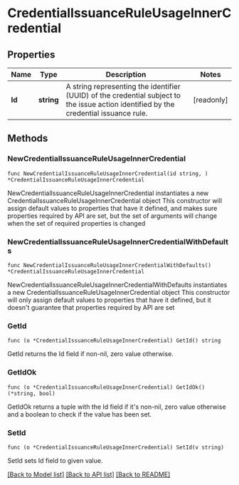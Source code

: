# CredentialIssuanceRuleUsageInnerCredential

## Properties

Name | Type | Description | Notes
------------ | ------------- | ------------- | -------------
**Id** | **string** | A string representing the identifier (UUID) of the credential subject to the issue action identified by the credential issuance rule. | [readonly] 

## Methods

### NewCredentialIssuanceRuleUsageInnerCredential

`func NewCredentialIssuanceRuleUsageInnerCredential(id string, ) *CredentialIssuanceRuleUsageInnerCredential`

NewCredentialIssuanceRuleUsageInnerCredential instantiates a new CredentialIssuanceRuleUsageInnerCredential object
This constructor will assign default values to properties that have it defined,
and makes sure properties required by API are set, but the set of arguments
will change when the set of required properties is changed

### NewCredentialIssuanceRuleUsageInnerCredentialWithDefaults

`func NewCredentialIssuanceRuleUsageInnerCredentialWithDefaults() *CredentialIssuanceRuleUsageInnerCredential`

NewCredentialIssuanceRuleUsageInnerCredentialWithDefaults instantiates a new CredentialIssuanceRuleUsageInnerCredential object
This constructor will only assign default values to properties that have it defined,
but it doesn't guarantee that properties required by API are set

### GetId

`func (o *CredentialIssuanceRuleUsageInnerCredential) GetId() string`

GetId returns the Id field if non-nil, zero value otherwise.

### GetIdOk

`func (o *CredentialIssuanceRuleUsageInnerCredential) GetIdOk() (*string, bool)`

GetIdOk returns a tuple with the Id field if it's non-nil, zero value otherwise
and a boolean to check if the value has been set.

### SetId

`func (o *CredentialIssuanceRuleUsageInnerCredential) SetId(v string)`

SetId sets Id field to given value.



[[Back to Model list]](../README.md#documentation-for-models) [[Back to API list]](../README.md#documentation-for-api-endpoints) [[Back to README]](../README.md)



